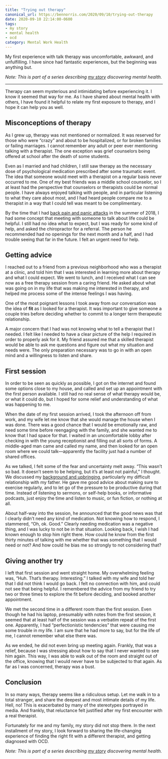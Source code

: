 ```yaml
---
title: "Trying out therapy"
canonical_url: https://bennorris.com/2020/09/10/trying-out-therapy
date: 2020-09-10 22:14:00-0600
tags:
- my story
- mental health
- ocd
category: Mental Work Health
---
```


My first experience with talk therapy was uncomfortable, awkward, and unfulfilling. I have since had fantastic experiences, but the beginning was anything but.

_Note: This is part of a series describing [my story](https://bennorris.com/2019/11/09/my-story) discovering mental health._

***

Therapy can seem mysterious and intimidating before experiencing it. I know it seemed that way for me. As I have shared about mental health with others, I have found it helpful to relate my first exposure to therapy, and I hope it can help you as well.


## Misconceptions of therapy

As I grew up, therapy was not mentioned or normalized. It was reserved for those who were “crazy” and about to be hospitalized, or for broken families or failing marriages. I cannot remember any adult or peer ever mentioning talking with a therapist. The one exception was grief counselors being offered at school after the death of some students.

Even as I married and had children, I still saw therapy as the necessary dose of psychological medication prescribed after some traumatic event. The idea that someone would meet with a therapist on a regular basis never occurred to me. One of my best friends was a middle school counselor, so I at least had the perspective that counselors or therapists could be normal people. I have always enjoyed talking with people, and in particular listening to what they care about most, and I had heard people compare me to a therapist in a way that I could tell was meant to be complimentary.

By the time that I had [back pain and panic attacks](https://bennorris.com/2020/02/16/back-pain-and-panic-attacks/) in the summer of 2018, I had some concept that meeting with someone to talk about life could be helpful. I still had no idea what to expect, but I was ready for some kind of help, and asked the chiropractor for a referral. The person he recommended had no openings for the next month and a half, and I had trouble seeing that far in the future. I felt an urgent need for help.


## Getting advice

I reached out to a friend from a previous neighborhood who was a therapist at a clinic, and told him that I was interested in learning more about therapy and what I could expect. We went to lunch, and I received what I can see now as a free therapy session from a caring friend. He asked about what was going on in my life that was making me interested in therapy, and helped me process some of the intense feelings I was having.

One of the most poignant lessons I took away from our conversation was the idea of **fit** as I looked for a therapist. It was important to give someone a couple tries before deciding whether to commit to a longer term therapeutic relationship.

A major concern that I had was not knowing what to tell a therapist that I needed. I felt like I needed to have a clear picture of the help I required in order to properly ask for it. My friend assured me that a skilled therapist would be able to ask me questions and figure out what my situation and needs were. The only preparation necessary was to go in with an open mind and a willingness to listen and share.


## First session

In order to be seen as quickly as possible, I got on the internet and found some options close to my house, and called and set up an appointment with the first person available. I still had no real sense of what therapy would be, or what it could do, but I hoped for some relief and understanding of what was happening to me.

When the date of my first session arrived, I took the afternoon off from work, and my wife let me know that she would manage the house when I was done. There was a good chance that I would be emotionally raw, and need some time before reengaging with the family, and she wanted me to know that I had space for that. I waited in an uncomfortable lobby after checking in with the young receptionist and filling out all sorts of forms. A middle-aged man came and called my name, and then looked for an open room where we could talk—apparently the facility just had a number of shared offices.

As we talked, I felt some of the fear and uncertainty melt away. “This wasn’t so bad. It doesn’t seem to be helping, but it’s at least not painful,” I thought. We discussed my [background and upbringing](https://bennorris.com/2019/12/06/background-and-upbringing/), particularly my difficult relationship with my father. He gave me good advice about making sure to exercise regularly, and to let go of the pressure to be productive during that time. Instead of listening to sermons, or self-help books, or informative podcasts, just enjoy the time and listen to music, or fun fiction, or nothing at all.

About half-way into the session, he announced that the good news was that I clearly didn’t need any kind of medication. Not knowing how to respond, I stammered, “Oh, ok. Good.” Clearly needing medication was a negative thing, and I was lucky to not be in that situation. Looking back, I wish I had known enough to stop him right there. How could he know from the first thirty minutes of talking with me whether that was something that I would need or not? And how could he bias me so strongly to not considering that?


## Giving another try

I left that first session and went straight home. My overwhelming feeling was, “Huh. That’s therapy. Interesting.” I talked with my wife and told her that I did not think I would go back. I felt no connection with him, and could not see that being helpful. I remembered the advice from my friend to try two or three times to explore the fit before deciding, and booked another appointment.

We met the second time in a different room than the first session. Even though he had his laptop, presumably with notes from the first session, it seemed that at least half of the session was a verbatim repeat of the first one. Apparently, I had “perfectionistic tendencies” that were causing me some trouble in my life. I am sure that he had more to say, but for the life of me, I cannot remember what else there was.

As we ended, he did not even bring up meeting again. Frankly, that was a relief, because I was stressing about how to say that I never wanted to see him again. This way, I was able to walk out of the room and straight out of the office, knowing that I would never have to be subjected to that again. As far as I was concerned, therapy was a bust.


## Conclusion

In so many ways, therapy seems like a ridiculous setup. Let me walk in to a total stranger, and share the deepest and most intimate details of my life. Hell, no! This is exacerbated by many of the stereotypes portrayed in media. And frankly, that reluctance felt justified after my first encounter with a real therapist.

Fortunately for me and my family, my story did not stop there. In the next installment of my story, I look forward to sharing the life-changing experience of finding the right fit with a different therapist, and getting diagnosed with OCD.

_Note: This is part of a series describing [my story](https://bennorris.com/2019/11/09/my-story) discovering mental health._
